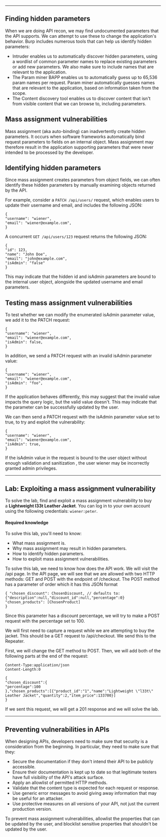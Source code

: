 
---

## Finding hidden parameters

When we are doing API recon, we may find undocumented parameters that the API supports. We can attempt to use these to change the application's behavior. Burp includes numerous tools that can help us identify hidden parameters:
- Intruder enables us to automatically discover hidden parameters, using a wordlist of common parameter names to replace existing parameters or add new parameters. We also make sure to include names that are relevant to the application. 
- The Param miner BAPP enables us to automatically guess up to 65,536 param names per request. Param miner automatically guesses names that are relevant to the application, based on information taken from the scope.
- The Content discovery tool enables us to discover content that isn't from visible content that we can browse to, including parameters.

## Mass assignment vulnerabilities

Mass assignment (aka auto-binding) can inadvertently create hidden parameters. It occurs when software frameworks automatically bind request parameters to fields on an internal object. Mass assignment may therefore result in the application supporting parameters that were never intended to be processed by the developer. 

## Identifying hidden parameters


Since mass assignment creates parameters from object fields, we can often identify these hidden parameters by manually examining objects returned by the API.

For example, consider a `PATCH /api/users/` request, which enables users to update their username and email, and includes the following JSON:

```
{
"username": "wiener",
"email": "wiener@example.com",
}
```

A concurrent `GET /api/users/123` request returns the following JSON:

```
{ 
"id": 123,
"name": "John Doe",
"email": "john@example.com",
"isAdmin": "false"
}
```

This may indicate that the hidden id and isAdmin parameters are bound to the internal user object, alongside the updated username and email parameters.

## Testing mass assignment vulnerabilities

To test whether we can modify the enumerated isAdmin parameter value, we add it to the PATCH request:

```
{ 
"username": "wiener",
"email": "wiener@example.com",
"isAdmin": false, 
}
```

In addition, we send a PATCH request with an invalid isAdmin parameter value:

```
{
"username": "wiener",
"email": "wiener@example.com",
"isAdmin": "foo",
}
```

If the application behaves differently, this may suggest that the invalid value impacts the query logic, but the valid value doesn't. This may indicate that the parameter can be successfully updated by the user.

We can then send a PATCH request with the isAdmin parameter value set to true, to try and exploit the vulnerability:

```
{ 
"username": "wiener",
"email": "wiener@example.com",
"isAdmin": true, 
}
```

If the isAdmin value in the request is bound to the user object without enough validation and sanitization , the user wiener may be incorrectly granted admin privileges.

---

## Lab: Exploiting a mass assignment vulnerability

To solve the lab, find and exploit a mass assignment vulnerability to buy a **Lightweight l33t Leather Jacket**. You can log in to your own account using the following credentials: `wiener:peter`.

#### Required knowledge

To solve this lab, you'll need to know:

- What mass assignment is.
- Why mass assignment may result in hidden parameters.
- How to identify hidden parameters.
- How to exploit mass assignment vulnerabilities.

To solve this lab, we need to know how does the API work. We will visit the /api page. In the API page, we will see that we are allowed with two HTTP methods: GET and POST with the endpoint of /checkout. The POST method has a parameter of order which it has this JSON format
```
{ "chosen_discount": ChosenDiscount, // defaults to: {"description":null,"discount_id":null,"percentage":0} "chosen_products": [ChosenProduct] 
}
```
Since this parameter has a discount percentage, we will try to make a POST request with the percentage set to 100.

We will first need to capture a request while we are attempting to buy the jacket. This should be a GET request to /api/checkout. We send this to  the Repeater.

First, we will change the GET method to POST. Then, we will add both of the following parts at the end of the request:

```
Content-Type:application/json
Content-Length:0

{
"chosen_discount":{
"percentage":100
},"chosen_products":[{"product_id":"1","name":"Lightweight \"l33t\" Leather Jacket","quantity":2,"item_price":133700}]
}

```

If we sent this request, we will get a 201 response and we will solve the lab.

---

## Preventing vulnerabilities in APIs

When designing APIs, developers need to make sure that security is a consideration from the beginning. In particular, they need to make sure that they:
- Secure the documentation if they don't intend their API to be publicly accessible.
- Ensure their documentation is kept up to date so that legitimate testers have full visibility of the API's attack surface.
- Apply an allowlist of permitted HTTP methods.
- Validate that the content type is expected for each request or response.
- Use generic error messages to avoid giving away information that may be useful for an attacker.
- Use protective measures on all versions of your API, not just the current production version.

To prevent mass assignment vulnerabilities, allowlist the properties that can be updated by the user, and blocklist sensitive properties that shouldn't be updated by the user.